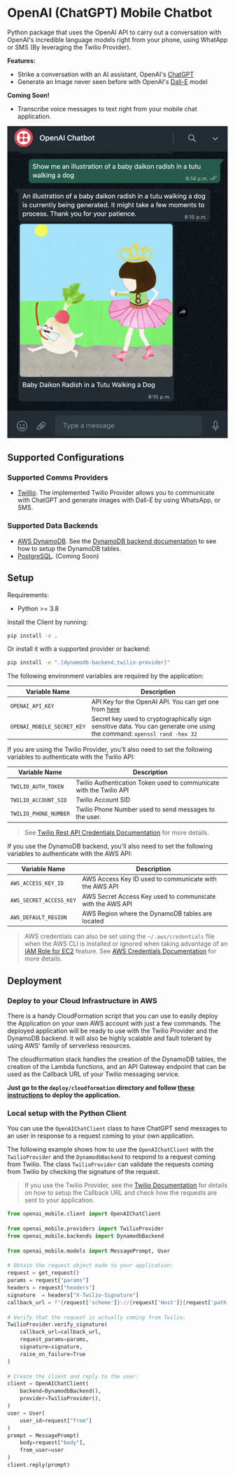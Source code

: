 # OpenAI (ChatGPT) Mobile Chatbot

Python package that uses the OpenAI API to carry out a conversation with OpenAI's incredible language models right from your phone, using WhatApp or SMS (By leveraging the Twilio Provider).

**Features:**

- Strike a conversation with an AI assistant, OpenAI's [ChatGPT](https://openai.com/blog/chatgpt)
- Generate an Image never seen before with OpenAI's [Dall-E](https://openai.com/blog/dall-e/) model

**Coming Soon!**

- Transcribe voice messages to text right from your mobile chat application.

![Image of ChatGPT Mobile Chatbot](docs/images/whatsapp-img-example.jpeg?raw=true "ChatGPT Mobile Chatbot")

## Supported Configurations

### Supported Comms Providers

- [Twillio](https://www.twilio.com/).
    The implemented Twilio Provider allows you to communicate with ChatGPT and generate images with Dall-E by using WhatsApp, or SMS.

### Supported Data Backends

- [AWS DynamoDB](https://aws.amazon.com/dynamodb/).
    See the [DynamoDB backend documentation](openai_mobile/backends/dynamodb/backend.py) to see
    how to setup the DynamoDB tables.
- [PostgreSQL](https://www.postgresql.org/). (Coming Soon)

## Setup

Requirements:

- Python >= 3.8

Install the Client by running:

```sh
pip install -e .
```

Or install it with a supported provider or backend:

```sh
pip install -e ".[dynamodb-backend,twilio-provider]"
```

The following environment variables are required by the application:

Variable Name | Description
--- | ---
`OPENAI_API_KEY` | API Key for the OpenAI API. You can get one from [here](https://platform.openai.com/docs/api-reference/authentication)
`OPENAI_MOBILE_SECRET_KEY` | Secret key used to cryptographically sign sensitive data. You can generate one using the command: `openssl rand -hex 32`

If you are using the Twilio Provider, you'll also need to set the following variables to authenticate with the Twilio API:

Variable Name | Description
--- | ---
`TWILIO_AUTH_TOKEN` | Twilio Authentication Token used to communicate with the Twilio API
`TWILIO_ACCOUNT_SID` | Twilio Account SID
`TWILIO_PHONE_NUMBER` | Twilio Phone Number used to send messages to the user.

> See [Twilio Rest API Credentials Documentation](https://www.twilio.com/docs/iam/credentials/api) for more details.

If you use the DynamoDB backend, you'll also need to set the following variables to authenticate with the AWS API:

Variable Name | Description
--- | ---
`AWS_ACCESS_KEY_ID` | AWS Access Key ID used to communicate with the AWS API
`AWS_SECRET_ACCESS_KEY` | AWS Secret Access Key used to communicate with the AWS API
`AWS_DEFAULT_REGION` | AWS Region where the DynamoDB tables are located

> AWS credentials can also be set using the `~/.aws/credentials` file when the AWS CLI is installed or ignored when taking advantage of an [IAM Role for EC2](https://docs.aws.amazon.com/AWSEC2/latest/UserGuide/iam-roles-for-amazon-ec2.html) feature.
> See [AWS Credentials Documentation](https://docs.aws.amazon.com/general/latest/gr/aws-security-credentials.html) for more details.

## Deployment

### Deploy to your Cloud Infrastructure in AWS

There is a handy CloudFormation script that you can use to easily deploy the Application on your own AWS account
with just a few commands. The deployed application will be ready to use with the Twilio Provider and the DynamoDB backend.
It will also be highly scalable and fault tolerant by using AWS' family of serverless resources.

The cloudformation stack handles the creation of the DynamoDB tables,
the creation of the Lambda functions, and an API Gateway endpoint
that can be used as the Callback URL of your Twilio messaging service.

**Just go to the `deploy/cloudformation` directory and follow [these instructions](deploy/cloudformation/README.md) to deploy the application.**

### Local setup with the Python Client

You can use the `OpenAIChatClient` class to have ChatGPT send messages to an user in response to a request coming
to your own application.

The following example shows how to use the `OpenAIChatClient` with the `TwilioProvider` and the `DynamodbBackend` to
respond to a request coming from Twilio. The class `TwilioProvider` can validate the requests coming from Twilio by checking the signature of the request.

> If you use the Twilio Provider, see the [Twilio Documentation](https://www.twilio.com/docs/messaging/twiml#twilios-request-to-your-application)
> for details on how to setup the Callback URL and check how the requests are sent to your application.

```python
from openai_mobile.client import OpenAIChatClient

from openai_mobile.providers import TwilioProvider
from openai_mobile.backends import DynamodbBackend

from openai_mobile.models import MessagePrompt, User

# Obtain the request object made to your application:
request = get_request()
params = request["params"]
headers = request["headers"]
signature  = headers["X-Twilio-Signature"]
callback_url = f"{request['scheme']}://{request['Host']}{request['path']}"

# Verify that the request is actually coming from Twilio:
TwilioProvider.verify_signature(
    callback_url=callback_url,
    request_params=params,
    signature=signature,
    raise_on_failure=True
)

# Create the client and reply to the user:
client = OpenAIChatClient(
    backend=DynamodbBackend(),
    provider=TwilioProvider(),
)
user = User(
    user_id=request["from"]
)
prompt = MessagePrompt(
    body=request["body"],
    from_user=user
)
client.reply(prompt)
```
